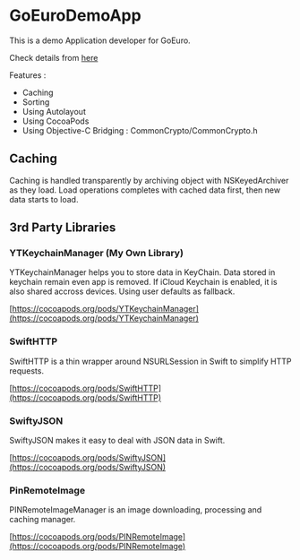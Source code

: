 # GoEuroDemoApp

This is a demo Application developer for GoEuro. 

Check details from [here](https://github.com/goeuro/iOS-test)

Features : 

* Caching
* Sorting
* Using Autolayout
* Using CocoaPods
* Using Objective-C Bridging : CommonCrypto/CommonCrypto.h

## Caching

Caching is handled transparently by archiving object with NSKeyedArchiver as they load. Load operations completes with cached data first, then new data starts to load. 

## 3rd Party Libraries

### YTKeychainManager (My Own Library)

YTKeychainManager helps you to store data in KeyChain. Data stored in keychain remain even app is removed. If iCloud Keychain is enabled, it is also shared accross devices. Using user defaults as fallback.


[https://cocoapods.org/pods/YTKeychainManager](https://cocoapods.org/pods/YTKeychainManager)

### SwiftHTTP
SwiftHTTP is a thin wrapper around NSURLSession in Swift to simplify HTTP requests.

[https://cocoapods.org/pods/SwiftHTTP](https://cocoapods.org/pods/SwiftHTTP)

### SwiftyJSON
SwiftyJSON makes it easy to deal with JSON data in Swift.

[https://cocoapods.org/pods/SwiftyJSON](https://cocoapods.org/pods/SwiftyJSON)


### PinRemoteImage

PINRemoteImageManager is an image downloading, processing and caching manager.

[https://cocoapods.org/pods/PINRemoteImage](https://cocoapods.org/pods/PINRemoteImage)


